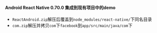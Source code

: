 #### Android React Native 0.70.0 集成到现有项目中的demo

- `ReactAndroid.zip`解压后覆盖到`node_modules/react-native/`下同名目录
- `com.zip`解压并拷贝`com`下`facebook`到`app/src/main/java/com`下
